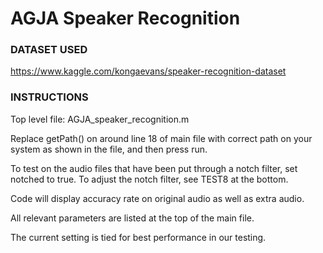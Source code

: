 # AGJA Speaker Recognition # 
### DATASET USED  ###
https://www.kaggle.com/kongaevans/speaker-recognition-dataset
### INSTRUCTIONS  ###

Top level file: AGJA_speaker_recognition.m    

Replace getPath() on around line 18 of main file with correct path on your system as shown in the file, and then press run.   

To test on the audio files that have been put through a notch filter, set notched to true. To adjust the notch filter, see TEST8 at the bottom.     

Code will display accuracy rate on original audio as well as extra audio.     

All relevant parameters are listed at the top of the main file.   

The current setting is tied for best performance in our testing.
